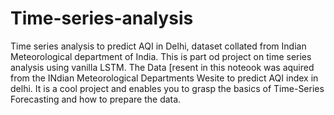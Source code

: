 # Time-series-analysis
Time series analysis to predict AQI in Delhi, dataset collated from Indian Meteorological department of India.
This is part od project on time series analysis using vanilla LSTM.
The Data [resent in this noteook was aquired from the INdian Meteorological Departments Wesite to predict AQI index in delhi.
It is a cool project and enables you to grasp the basics of Time-Series Forecasting and how to prepare the data.
